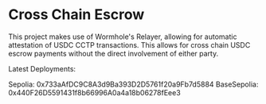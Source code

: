 # Cross Chain Escrow

This project makes use of Wormhole's Relayer, allowing for automatic attestation of USDC CCTP transactions.
This allows for cross chain USDC escrow payments without the direct involvement of either party.

Latest Deployments:

Sepolia: 0x733aAfDC9C8A3d9Ba393D2D5761f20a9Fb7d5884
BaseSepolia: 0x440F26D5591431f8b66996A0a4a18b06278fEee3